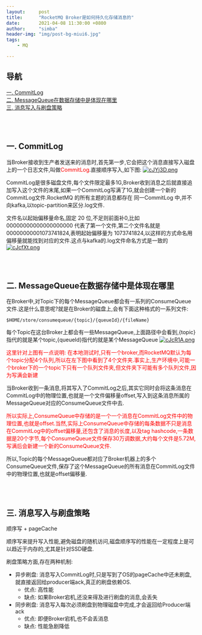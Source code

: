 ```yaml
---
layout:     post
title:      "RocketMQ Broker是如何持久化存储消息的"
date:       2021-04-08 11:30:00 +0800
author:     "simba"
header-img: "img/post-bg-miui6.jpg"
tags:
    - MQ

---
```








## 导航
[一. CommitLog](#jump1)
<br>
[二. MessageQueue在数据存储中是体现在哪里](#jump2)
<br>
[三. 消息写入与刷盘策略](#jump3)
<br>











<br><br>
## <span id="jump1">一. CommitLog</span>

当Broker接收到生产者发送来的消息时,首先第一步,它会把这个消息直接写入磁盘上的一个日志文件,叫做<font color="red">CommitLog</font>.直接顺序写入,如下图:
[![cJYj3D.png](https://z3.ax1x.com/2021/04/08/cJYj3D.png)](https://imgtu.com/i/cJYj3D)

CommitLog是很多磁盘文件,每个文件限定最多1G,Broker收到消息之后就直接追加写入这个文件的末尾,如果一个CommitLog写满了1G,就会创建一个新的CommitLog文件.RocketMQ 的所有主题的消息都存在 同一CommitLog 中,并不向kafka,以topic-partition来区分.log文件. <br>

文件名以起始偏移量命名,固定 20 位,不足则前面补0,比如 00000000000000000000 代表了第一个文件,第二个文件名就是 00000000001073741824,表明起始偏移量为 1073741824,以这样的方式命名用偏移量就能找到对应的文件.这点与kafka的.log文件命名方式是一致的
[![cJcfXt.png](https://z3.ax1x.com/2021/04/08/cJcfXt.png)](https://imgtu.com/i/cJcfXt)


<br><br>
## <span id="jump2">二. MessageQueue在数据存储中是体现在哪里</span>

在Broker中,对Topic下的每个MessageQueue都会有一系列的ConsumeQueue文件.这是什么意思呢?就是在Broker的磁盘上,会有下面这种格式的一系列文件:
```
$HOME/store/consumequeue/{topic}/{queueId}/{fileName}
```

每个Topic在这台Broker上都会有一些MessageQueue,上面路径中会看到,{topic}指代的就是某个topic,{queueId}指代的就是某个MessageQueue
[![cJcR1A.png](https://z3.ax1x.com/2021/04/08/cJcR1A.png)](https://imgtu.com/i/cJcR1A)

<font color="red">这里针对上图有一点说明: 在本地测试时,只有一个broker,而RocketMQ默认为每个topic分配4个队列,所以在左下图中看到了4个文件夹.事实上,生产环境中,可能一个broker下的一个topic下只有一个队列文件夹,但文件夹下可能有多个队列文件,因为写满会新建</font> <br>

当Broker收到一条消息,将其写入了CommitLog之后,其实它同时会将这条消息在CommitLog中的物理位置,也就是一个文件偏移量offset,写入到这条消息所属的MessageQueue对应的ConsumeQueue文件中去.<br>

<font color="red">所以实际上,ConsumeQueue中存储的是一个一个消息在CommitLog文件中的物理位置,也就是offset.当然,实际上ConsumeQueue中存储的每条数据不只是消息在CommitLog中的offset偏移量,还包含了消息的长度,以及tag hashcode,一条数据是20个字节,每个ConsumeQueue文件保存30万调数据,大约每个文件是5.72M,写满后会新建一个新的ConsumeQueue文件.</font> <br>

所以,Topic的每个MessageQueue都对应了Broker机器上的多个ConsumeQueue文件,保存了这个MessageQueue的所有消息在CommitLog文件中的物理位置,也就是offset偏移量.<br>



<br><br>
## <span id="jump3">三. 消息写入与刷盘策略</span>

顺序写 + pageCache <br>

顺序写来提升写入性能,避免磁盘的随机访问,磁盘顺序写的性能在一定程度上是可以趋近于内存的,尤其是针对SSD硬盘.<br>

刷盘策略方面,存在两种机制:
* 异步刷盘: 消息写入CommitLog时,只是写到了OS的pageCache中还未刷盘,就直接返回给producer端ack,真正的刷盘依赖OS.
	* 优点: 高性能
	* 缺点: 如果Broker宕机,还没来得及进行刷盘的消息,会丢失
* 同步刷盘: 消息写入每次必须刷盘到物理磁盘中完成,才会返回给Producer端ack
	* 优点: 即便Broker宕机,也不会丢消息
	* 缺点: 性能急剧降低
